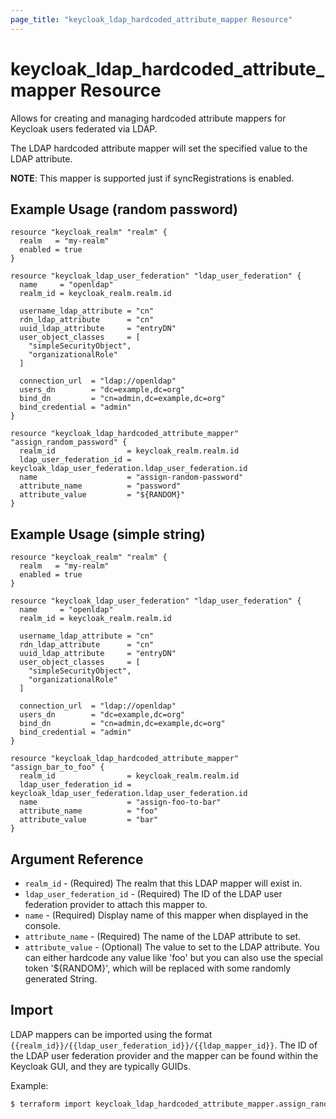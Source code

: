 ```yaml
---
page_title: "keycloak_ldap_hardcoded_attribute_mapper Resource"
---
```


# keycloak_ldap_hardcoded_attribute_mapper Resource

Allows for creating and managing hardcoded attribute mappers for Keycloak users federated via LDAP.

The LDAP hardcoded attribute mapper will set the specified value to the LDAP attribute.

**NOTE**: This mapper is supported just if syncRegistrations is enabled.

## Example Usage (random password)

```hcl
resource "keycloak_realm" "realm" {
  realm   = "my-realm"
  enabled = true
}

resource "keycloak_ldap_user_federation" "ldap_user_federation" {
  name     = "openldap"
  realm_id = keycloak_realm.realm.id

  username_ldap_attribute = "cn"
  rdn_ldap_attribute      = "cn"
  uuid_ldap_attribute     = "entryDN"
  user_object_classes     = [
    "simpleSecurityObject",
    "organizationalRole"
  ]

  connection_url  = "ldap://openldap"
  users_dn        = "dc=example,dc=org"
  bind_dn         = "cn=admin,dc=example,dc=org"
  bind_credential = "admin"
}

resource "keycloak_ldap_hardcoded_attribute_mapper" "assign_random_password" {
  realm_id                = keycloak_realm.realm.id
  ldap_user_federation_id = keycloak_ldap_user_federation.ldap_user_federation.id
  name                    = "assign-random-password"
  attribute_name          = "password"
  attribute_value         = "${RANDOM}"
}
```

## Example Usage (simple string)

```hcl
resource "keycloak_realm" "realm" {
  realm   = "my-realm"
  enabled = true
}

resource "keycloak_ldap_user_federation" "ldap_user_federation" {
  name     = "openldap"
  realm_id = keycloak_realm.realm.id

  username_ldap_attribute = "cn"
  rdn_ldap_attribute      = "cn"
  uuid_ldap_attribute     = "entryDN"
  user_object_classes     = [
    "simpleSecurityObject",
    "organizationalRole"
  ]

  connection_url  = "ldap://openldap"
  users_dn        = "dc=example,dc=org"
  bind_dn         = "cn=admin,dc=example,dc=org"
  bind_credential = "admin"
}

resource "keycloak_ldap_hardcoded_attribute_mapper" "assign_bar_to_foo" {
  realm_id                = keycloak_realm.realm.id
  ldap_user_federation_id = keycloak_ldap_user_federation.ldap_user_federation.id
  name                    = "assign-foo-to-bar"
  attribute_name          = "foo"
  attribute_value         = "bar"
}
```

## Argument Reference

-   `realm_id` - (Required) The realm that this LDAP mapper will exist in.
-   `ldap_user_federation_id` - (Required) The ID of the LDAP user federation provider to attach this mapper to.
-   `name` - (Required) Display name of this mapper when displayed in the console.
-   `attribute_name` - (Required) The name of the LDAP attribute to set.
-   `attribute_value` - (Optional) The value to set to the LDAP attribute. You can either hardcode any value like 'foo' but you can also use the special token '${RANDOM}', which will be replaced with some randomly generated String.

## Import

LDAP mappers can be imported using the format `{{realm_id}}/{{ldap_user_federation_id}}/{{ldap_mapper_id}}`.
The ID of the LDAP user federation provider and the mapper can be found within the Keycloak GUI, and they are typically GUIDs.

Example:

```bash
$ terraform import keycloak_ldap_hardcoded_attribute_mapper.assign_random_password my-realm/af2a6ca3-e4d7-49c3-b08b-1b3c70b4b860/3d923ece-1a91-4bf7-adaf-3b82f2a12b67
```
